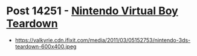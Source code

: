 # Post 14251 - [Nintendo Virtual Boy Teardown](https://www.ifixit.com/News/14251/nintendo-virtual-boy-teardown)

- https://valkyrie.cdn.ifixit.com/media/2011/03/05152753/nintendo-3ds-teardown-600x400.jpeg
